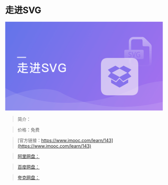 # 走进SVG

![img](../../assets/5fe442de0001b9e505400304.jpg)

> 简介：

> 价格：免费

> [官方链接：https://www.imooc.com/learn/143](https://www.imooc.com/learn/143)

> [阿里网盘：]()

> [百度网盘：]()

> [夸克网盘：]()
